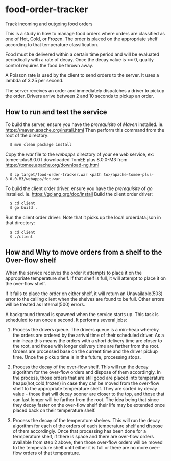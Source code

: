 # food-order-tracker
Track incoming and outgoing food orders

This is a study in how to manage food orders where orders are classified
as one of Hot, Cold, or Frozen. The order is placed on the appropriate
shelf according to that temperature classification.

Food must be delivered within a certain time period and will be evaluated
periodically with a rate of decay. Once the decay value is <= 0,
quality control requires the food be thrown away.

A Poisson rate is used by the client to send orders to the server.
It uses a lambda of 3.25 per second.

The server receives an order and immediately dispatches a driver to pickup
the order. Drivers arrive between 2 and 10 seconds to pickup an order.

## How to run and test the service

To build the server, ensure you have the *prerequisite* of *Maven* installed.
ie. https://maven.apache.org/install.html
Then perform this command from the root of the directory:
```
  $ mvn clean package install
```

Copy the *war* file to the *webapps* directory of your ee web service, ex: tomee-plus8.0.0
I downloaded TomEE plus 8.0.0-M3 from https://tomee.apache.org/download-ng.html
```
  $ cp target/food-order-tracker.war <path to>/apache-tomee-plus-8.0.0-M3/webapps/fot.war
```

To build the client order driver, ensure you have the *prerequisite* of *go* installed.
ie. https://golang.org/doc/install
Build the client order driver:
```
  $ cd client
  $ go build .
```

Run the client order driver: Note that it picks up the local orderdata.json
in that directory:
```
  $ cd client
  $ ./client
```

## How and Why to move orders from a shelf to the Over-flow shelf

When the service receives the order it attempts to place it on the appropriate
temperature shelf. If that shelf is full, it will attempt to place it on
the over-flow shelf.

If it fails to place the order on either shelf, it will return an
Unavailable(503) error to the calling client when the shelves are found
to be full.
Other errors will be treated as Internal(500) errors.

A background thread is spawned when the service starts up. This task is scheduled
to run once a second. It performs several jobs:

1. Process the drivers queue.
The drivers queue is a min-heap whereby the orders are ordered by the arrival
time of their scheduled driver.
As a min-heap this means the orders with a short delivery time are closer to
the root, and those with longer delivery time are farther from the root.
Orders are processed base on the current time and the driver pickup time.
Once the pickup time is in the future, processing stops.

2. Process the decay of the over-flow shelf.
This will run the decay algorithm for the over-flow orders and dispose of them
accordingly.
In the process, those orders that are still good are placed into temperature
heaps(hot,cold,frozen) in case they can be moved from the over-flow shelf to the appropriate
temperature shelf. They are sorted by decay value - those that will decay
sooner are closer to the top, and those that can last longer will be farther
from the root.
The idea being that since they decay faster on the over-flow shelf their life
may be extended once placed back on their temperature shelf.

3. Process the decay of the temperature shelves.
This will run the decay algorithm for each of the orders of each temperature
shelf and dispose of them accordingly.
Once that processing has been done for a termperature shelf, if there is space
and there are over-flow orders available from step 2 above, then those over-flow
orders will be moved to the temperature shelf until either it is full or
there are no more over-flow orders of that temperature.

